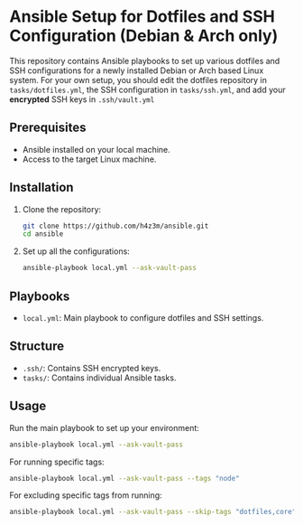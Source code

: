 # Ansible Setup for Dotfiles and SSH Configuration (Debian & Arch only)

This repository contains Ansible playbooks to set up various dotfiles and SSH configurations for a newly installed Debian or Arch based Linux system. For your own setup, you should edit the dotfiles repository in `tasks/dotfiles.yml`, the SSH configuration in `tasks/ssh.yml`, and add your **encrypted** SSH keys in `.ssh/vault.yml`

## Prerequisites

- Ansible installed on your local machine.
- Access to the target Linux machine.

## Installation

1. Clone the repository:

    ```bash
    git clone https://github.com/h4z3m/ansible.git
    cd ansible
    ```

2. Set up all the configurations:

    ```bash
    ansible-playbook local.yml --ask-vault-pass
    ```

## Playbooks

- `local.yml`: Main playbook to configure dotfiles and SSH settings.

## Structure

- `.ssh/`: Contains SSH encrypted keys.
- `tasks/`: Contains individual Ansible tasks.

## Usage

Run the main playbook to set up your environment:

```bash
ansible-playbook local.yml --ask-vault-pass
```

For running specific tags:

```bash
ansible-playbook local.yml --ask-vault-pass --tags "node"
```

For excluding specific tags from running:

```bash
ansible-playbook local.yml --ask-vault-pass --skip-tags "dotfiles,core"
```
